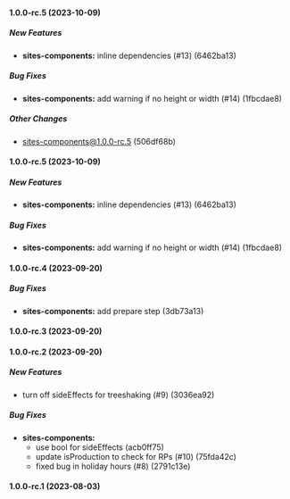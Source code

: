 #### 1.0.0-rc.5 (2023-10-09)

##### New Features

* **sites-components:**  inline dependencies (#13) (6462ba13)

##### Bug Fixes

* **sites-components:**  add warning if no height or width (#14) (1fbcdae8)

##### Other Changes

*  sites-components@1.0.0-rc.5 (506df68b)

#### 1.0.0-rc.5 (2023-10-09)

##### New Features

* **sites-components:**  inline dependencies (#13) (6462ba13)

##### Bug Fixes

* **sites-components:**  add warning if no height or width (#14) (1fbcdae8)

#### 1.0.0-rc.4 (2023-09-20)

##### Bug Fixes

* **sites-components:**  add prepare step (3db73a13)

#### 1.0.0-rc.3 (2023-09-20)

#### 1.0.0-rc.2 (2023-09-20)

##### New Features

*  turn off sideEffects for treeshaking (#9) (3036ea92)

##### Bug Fixes

* **sites-components:**
  *  use bool for sideEffects (acb0ff75)
  *  update isProduction to check for RPs (#10) (75fda42c)
  *  fixed bug in holiday hours (#8) (2791c13e)

#### 1.0.0-rc.1 (2023-08-03)

